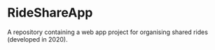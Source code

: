 # RideShareApp
A repository containing a web app project for organising shared rides (developed in 2020).
